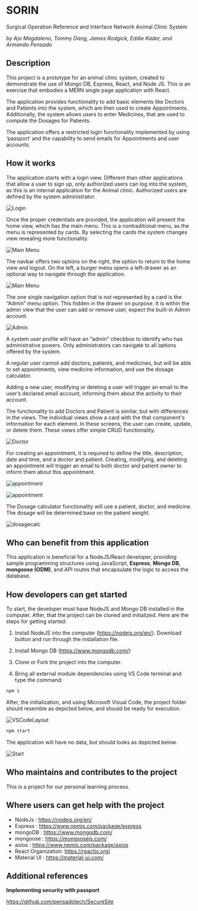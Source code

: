 # SORIN

Surgical Operation Reference and Interface Network
Animal Clinic System

_by Aja Magdaleno, Tommy Dang, James Rodgick, Eddie Kader, and Armando Pensado_ 


## Description

This project is a prototype for an animal clinic system, created to demonstrate the use of Mongo DB, Express, React, and Node JS. This is an exercise that embodies a MERN single page application with React. 

The application provides functionality to add basic elements like Doctors and Patients into the system, which are then used to create Appointments. Additionally, the system allows users to enter Medicines, that are used to compute the Dosages for Patients. 

The application offers a restricted login functionality implemented by using ‘passport’ and the capability to send emails for Appointments and user accounts. 


## How it works

The application starts with a login view. Different than other applications that allow a user to sign up, only authorized users can log into the system, as this is an internal application for the Animal clinic.  Authorized users are defined by the system administrator.

![Login](./docs/Login.png)

Once the proper credentials are provided, the application will present the home view, which has the main menu. This is a nontraditional menu, as the menu is represented by cards.  By selecting the cards the system changes view revealing more functionality.

![Main Menu](./docs/MainMenu.png)

The navbar offers two options on the right, the option to return to the home view and logout. On the left, a burger menu opens a left-drawer as an optional way to navigate through the application.


![Main Menu](./docs/Drawer.png)

The one single navigation option that is not represented by a card is the “Admin” menu option. This hidden in the drawer on purpose. It is within the admin view that the user can add or remove user, expect the built-in Admin account.

![Admin](./docs/SysAdmin.png)

A system user profile will have an “admin” checkbox to identify who has administrative powers. Only administrators can navigate to all options offered by the system. 

A regular user cannot add doctors, patients, and medicines, but will be able to set appointments, view medicine information, and use the dosage calculator.

Adding a new user, modifying or deleting a user will trigger an email to the user’s declared email account, informing them about the activity to their account.

The functionality to add Doctors and Patient is similar, but with differences in the views. The individual views show a card with the that component's information for each element. In these screens, the user can create, update, or delete them. These views offer simple CRUD functionality.

![Doctor](./docs/Doctors.png)

For creating an appointment, it is required to define the title, description, date and time, and a doctor and patient. Creating, modifying, and deleting an appointment will trigger an email to both doctor and patient owner to inform them about this appointment.

![appointment](./docs/appointments.png)

![appointment](./docs/AppointDetail.png)

The Dosage calculator functionality will use a patient, doctor, and medicine. The dosage will be determined base on the patient weight. 

![dosagecalc](./docs/DosageCalc.png)

## Who can benefit from this application

This application is beneficial for a NodeJS/React developer, providing sample programming structures using JavaScript, **Express**, **Mongo DB**, **mongoose (ODM)**, and API routes that encapsulate the logic to access the database.

## How developers can get started

To start, the developer must have NodeJS and Mongo DB installed in the computer. After, that the project can be cloned and initialized.  Here are the steps for getting started:

1. Install NodeJS into the computer  (https://nodejs.org/en/). Download button and run through the installation file.

2. Install Mongo DB (https://www.mongodb.com/)

3. Clone or Fork the project into the computer.

4. Bring all external module dependencies using VS Code terminal and type the command:

```js
npm i
```
After, the initialization, and using Microsoft Visual Code, the project folder should resemble as depicted below, and should be ready for execution.

![VSCodeLayout](./docs/VSCodeLayout.png)

```js
npm start
```
The application will have no data, but should looks as depicted below.

![Start](./docs/Login.png)


## Who maintains and contributes to the project

This is a project for our personal learning process.

## Where users can get help with the project

* NodeJs   : https://nodejs.org/en/
* Express  : https://www.npmjs.com/package/express
* mongoDB  : https://www.mongodb.com/
* mongoose : https://mongoosejs.com/
* axios    : https://www.npmjs.com/package/axios
* React Organization: https://reactjs.org/
* Material UI : https://material-ui.com/


## Additional references

**Implementing security with passport**

https://github.com/pensadotech/SecureSite
